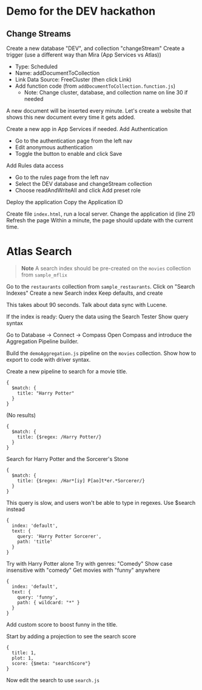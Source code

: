 # Demo for the DEV hackathon

## Change Streams

Create a new database "DEV", and collection "changeStream"
Create a trigger (use a different way than Mira (App Services vs Atlas))
* Type: Scheduled
* Name: addDocumentToCollection
* Link Data Source: FreeCluster (then click Link)
* Add function code (from `addDocumentToCollection.function.js`)
  * Note: Change cluster, database, and collection name on line 30 if needed

A new document will be inserted every minute. Let's create a website that shows this new document every time it gets added.

Create a new app in App Services if needed.
Add Authentication
* Go to the authentication page from the left nav
* Edit anonymous authentication
* Toggle the button to enable and click Save

Add Rules data access
* Go to the rules page from the left nav
* Select the DEV database and changeStream collection
* Choose readAndWriteAll and click Add preset role

Deploy the application
Copy the Application ID

Create file `index.html`, run a local server. 
Change the application id (line 21)
Refresh the page
Within a minute, the page should update with the current time.

# Atlas Search

> **Note**
> A search index should be pre-created on the `movies` collection from `sample_mflix`

Go to the `restaurants` collection from `sample_restaurants`.
Click on "Search Indexes"
Create a new Search index
Keep defaults, and create

This takes about 90 seconds. Talk about data sync with Lucene.

If the index is ready: Query the data using the Search Tester
Show query syntax

Go to Database -> Connect -> Compass
Open Compass and introduce the Aggregation Pipeline builder.

Build the `demoAggregation.js` pipeline on the `movies` collection.
Show how to export to code with driver syntax.

Create a new pipeline to search for a movie title.

```
{
  $match: {
    title: "Harry Potter"
  }
}
```
(No results)

```
{
  $match: {
    title: {$regex: /Harry Potter/}
  }
}
```

Search for Harry Potter and the Sorcerer's Stone
```
{
  $match: {
    title: {$regex: /Har*[iy] P[ao]t*er.*Sorcerer/}
  }
}
```

This query is slow, and users won't be able to type in regexes.
Use $search instead

```
{
  index: 'default',
  text: {
    query: 'Harry Potter Sorcerer',
    path: 'title'
  }
}
```

Try with Harry Potter alone
Try with genres: "Comedy"
Show case insensitive with "comedy"
Get movies with "funny" anywhere

```
{
  index: 'default',
  text: {
    query: 'funny',
    path: { wildcard: "*" }
  }
}
```

Add custom score to boost funny in the title.

Start by adding a projection to see the search score
```
{
  title: 1, 
  plot: 1,
  score: {$meta: "searchScore"}
}
```

Now edit the search to use `search.js`